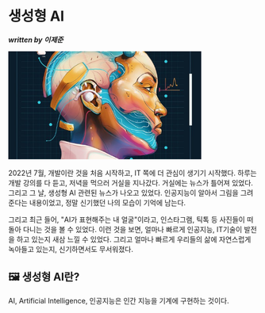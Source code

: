 # 생성형 AI

***written by 이제준***

<img src="12_생성형_AI.assets/AI_HERO-58306268c6f4b659459f5b7b2dd3e8a5.jpg" alt="AI_HERO-58306268c6f4b659459f5b7b2dd3e8a5" style="zoom: 67%;" />



2022년 7월, 개발이란 것을 처음 시작하고, IT 쪽에 더 관심이 생기기 시작했다. 하루는 개발 강의를 다 듣고, 저녁을 먹으러 거실을 지나갔다. 거실에는 뉴스가 틀어져 있었다. 그리고 그 날, 생성형 AI 관련된 뉴스가 나오고 있었다. 인공지능이 알아서 그림을 그려준다는 내용이었고, 정말 신기했던 나의 모습이 기억에 남는다.

그리고 최근 들어, "AI가 표현해주는 내 얼굴"이라고, 인스타그램, 틱톡 등 사진들이 떠돌아 다니는 것을 볼 수 있었다. 이런 것을 보면, 얼마나 빠르게 인공지능, IT기술이 발전을 하고 있는지 새삼 느낄 수 있었다. 그리고 얼마나 빠르게 우리들의 삶에 자연스럽게 녹아들고 있는지, 신기하면서도 무서워졌다.



## 🖼️ 생성형 AI란?

AI, Artificial Intelligence, 인공지능은 인간 지능을 기계에 구현하는 것이다. 
